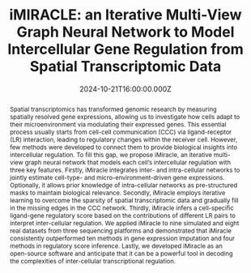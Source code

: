 ---
abstract: Spatial transcriptomics has transformed genomic research by measuring spatially resolved gene expressions, allowing us to investigate how cells adapt to their microenvironment via modulating their expressed genes. This essential process usually starts from cell-cell communication (CCC) via ligand-receptor (LR) interaction, leading to regulatory changes within the receiver cell. However, few methods were developed to connect them to provide biological insights into intercellular regulation. To fill this gap, we propose iMiracle, an iterative multi-view graph neural network that models each cell’s intercellular regulation with three key features. Firstly, iMiracle integrates inter- and intra-cellular networks to jointly estimate cell-type- and micro-environment-driven gene expressions. Optionally, it allows prior knowledge of intra-cellular networks as pre-structured masks to maintain biological relevance. Secondly, iMiracle employs iterative learning to overcome the sparsity of spatial transcriptomic data and gradually fill in the missing edges in the CCC network. Thirdly, iMiracle infers a cell-specific ligand-gene regulatory score based on the contributions of different LR pairs to interpret inter-cellular regulation. We applied iMiracle to nine simulated and eight real datasets from three sequencing platforms and demonstrated that iMiracle consistently outperformed ten methods in gene expression imputation and four methods in regulatory score inference. Lastly, we developed iMiracle as an open-source software and anticipate that it can be a powerful tool in decoding the complexities of inter-cellular transcriptional regulation.
slides: ""
url_pdf: "publication/Conference/iMIRACLE-an-Iterative-Multi-View-Graph-Neural-Network-to-Model-Intercellular-Gene-Regulation-from-Spatial-Transcriptomic-Data/iMiracle.pdf"
publication_types:
  - "1"
authors:
  - "**Ziheng Duan**"
  - Siwei Xu
  - Cheyu Lee
  - Dylan Riffle
  - Jing Zhang
author_notes: []
publication: CIKM-2024
summary: ""
url_dataset: ""
url_project: ""
publication_short: ""
url_source: ""
url_video: ""
title: "iMIRACLE: an Iterative Multi-View Graph Neural Network to Model Intercellular Gene Regulation from Spatial Transcriptomic Data"
doi: https://doi.org/10.1145/3627673.3679574
featured: false
tags:
  - Highlight
projects: []
image:
  caption: ""
  focal_point: ""
  preview_only: false
date: 2024-10-21T16:00:00.000Z
url_slides: ""
publishDate: 2017-01-01T00:00:00.000Z
url_poster: ""
url_code: "https://github.com/aicb-ZhangLabs/iMiracle"
---